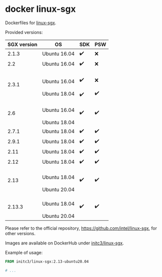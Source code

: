 # docker linux-sgx
Dockerfiles for [linux-sgx](https://github.com/intel/linux-sgx).

Provided versions:

SGX version | OS | SDK | PSW
--- | --- | --- | ---
2.1.3 | Ubuntu 16.04 | :heavy_check_mark: | :x:
2.2 | Ubuntu 16.04 | :heavy_check_mark: | :x:
2.3.1 | <br>Ubuntu 16.04</br><br>Ubuntu 18.04</br> | <br>:heavy_check_mark:</br><br>:heavy_check_mark:</br> | <br>:x:</br><br>:heavy_check_mark:</br>
2.6 | <br>Ubuntu 16.04</br><br>Ubuntu 18.04</br> | :heavy_check_mark: | :heavy_check_mark:
2.7.1 | Ubuntu 18.04 | :heavy_check_mark: | :heavy_check_mark:
2.9.1 | Ubuntu 18.04 | :heavy_check_mark: | :heavy_check_mark:
2.11 | Ubuntu 18.04 | :heavy_check_mark: | :heavy_check_mark:
2.12 | Ubuntu 18.04 | :heavy_check_mark: | :heavy_check_mark:
2.13 | <br>Ubuntu 18.04</br><br>Ubuntu 20.04</br> | :heavy_check_mark: | :heavy_check_mark:
2.13.3 | <br>Ubuntu 18.04</br><br>Ubuntu 20.04</br> | :heavy_check_mark: | :heavy_check_mark:

Please refer to the official repository,
https://github.com/intel/linux-sgx, for other versions.

Images are available on DockerHub under
[initc3/linux-sgx](https://hub.docker.com/repository/docker/initc3/linux-sgx).

Example of usage:

```dockerfile
FROM initc3/linux-sgx:2.13-ubuntu20.04

# ...
```
